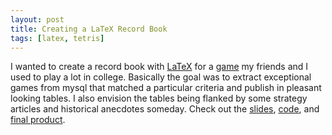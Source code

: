 ```yaml
---
layout: post
title: Creating a LaTeX Record Book
tags: [latex, tetris]
---
```

  
I wanted to create a record book with [LaTeX][4] for a [game][2] my friends and I used to play a lot in college. Basically the goal was to extract exceptional games from mysql that matched a particular criteria and publish in pleasant looking tables. I also envision the tables being flanked by some strategy articles and historical anecdotes someday. Check out the [slides][0], [code][1], and [final product][3].


  [0]: https://docs.google.com/presentation/d/1Bp0GEOicPxpYAnrw1AsL_jlwXiM_CENWsjuw2v0LEpo/edit
  [1]: https://github.com/tphummel/tetris-latex
  [2]: /2011/01/01/tetris-primer/
  [3]: /assets/pdf/tetris-book-v1.pdf
  [4]: http://en.wikipedia.org/wiki/LaTeX